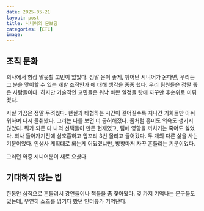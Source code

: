 ```yaml
---
date: 2025-05-21
layout: post
title: 시니어의 온보딩
categories: [ETC]
image: 
---
```


## 조직 문화

회사에서 항상 말못할 고민이 있었다.
정말 운이 좋게, 뛰어난 시니어가 온다면, 우리는 그 분을 맞이할 수 있는 개발 조직인가 에 대해 생각을 종종 했다. 
우리 팀원들은 정말 좋은 사람들이다. 하지만 기술적인 고민들은 워낙 바쁜 일정들 탓에 자꾸만 후순위로 미뤄졌다.

사실 가끔은 정말 두려웠다. 현실과 타협하는 시간이 길어질수록 지나간 기회들만 아쉬워하며 다시 들춰봤다.
그러는 나를 보면 더 공허해졌다. 좀처럼 흥미도 의욕도 생기지 않았다.
뭐가 되든 다 나의 선택들이 만든 현재였고, 팀에 영향을 끼치기는 죽어도 싫었다. 회사 들어가기전에 심호흡하고 입꼬리 3번 올리고 들어갔다. 두 개의 다른 삶을 사는 기분이었다. 인생사 계획대로 되는게 어딨겠냐만, 
방향마저 자꾸 흔들리는 기분이었다.

그러던 와중 시니어분이 새로 오셨다.

## 기대하지 않는 법

한동안 심적으로 흔들려서 강연들이나 책들을 좀 찾아봤다. 몇 가지 기억나는 문구들도 있는데, 우연히 쇼츠를 넘기다 봤던 인터뷰가 기억난다.



